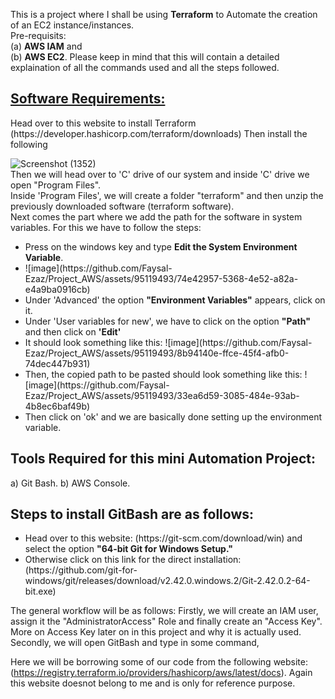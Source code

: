 This is a project where I shall be using <b>Terraform</b> to Automate the creation of an EC2 instance/instances.  
Pre-requisits:  
(a) <b>AWS IAM</b> and  
(b) <b>AWS EC2</b>. Please keep in mind that this will contain a detailed explaination of all the commands used and all the steps followed.  



<h2><a href = "https://releases.hashicorp.com/terraform/1.5.7/terraform_1.5.7_windows_386.zip">Software Requirements:</a></h2>   
Head over to this website to install Terraform (https://developer.hashicorp.com/terraform/downloads)  
Then install the following
  

![Screenshot (1352)](https://github.com/Faysal-Ezaz/Project_AWS/assets/95119493/c014ecc1-d2bf-4dd3-b0c0-0c45fc2c9766)  
Then we will head over to 'C' drive of our system and inside 'C' drive we open "Program Files".  
Inside 'Program Files', we will create a folder "terraform" and then unzip the previously downloaded software (terraform software).  
Next comes the part where we add the path for the software in system variables. For this we have to follow the steps:  

<ul>
  <li>Press on the windows key and type <b>Edit the System Environment Variable</b>.</li>
  <li>![image](https://github.com/Faysal-Ezaz/Project_AWS/assets/95119493/74e42957-5368-4e52-a82a-e4a9ba0916cb)</li>
  <li>Under 'Advanced' the option <strong>"Environment Variables"</strong> appears, click on it. </li>  
  <li>Under 'User variables for new', we have to click on the option <strong>"Path"</strong> and then click on <b>'Edit'</b></li>  
  <li>It should look something like this: ![image](https://github.com/Faysal-Ezaz/Project_AWS/assets/95119493/8b94140e-ffce-45f4-afb0-74dec447b931)</li>  
  <li>Then, the copied path to be pasted should look something like this: ![image](https://github.com/Faysal-Ezaz/Project_AWS/assets/95119493/33ea6d59-3085-484e-93ab-4b8ec6baf49b)</li>  
  <li>Then click on 'ok' and we are basically done setting up the environment variable. </li>
</ul>  


<h2> Tools Required for this mini Automation Project:</h2>  
  a) Git Bash.  
  b) AWS Console.  
  

<h2>Steps to install GitBash are as follows:</h2>  
<ul>
  <li>Head over to this website: (https://git-scm.com/download/win) and select the option <b>"64-bit Git for Windows Setup."</b></b></li>  
  <li>Otherwise click on this link for the direct installation: (https://github.com/git-for-windows/git/releases/download/v2.42.0.windows.2/Git-2.42.0.2-64-bit.exe)</li>
</ul>
The general workflow will be as follows: 
Firstly, we will create an IAM user, assign it the "AdministratorAccess" Role and finally create an "Access Key". More on Access Key later on in this project and why it is actually used. 
Secondly, we will open GitBash and type in some command, 



Here we will be borrowing some of our code from the following website: (https://registry.terraform.io/providers/hashicorp/aws/latest/docs).  Again this website doesnot belong to me and is only for reference purpose.

